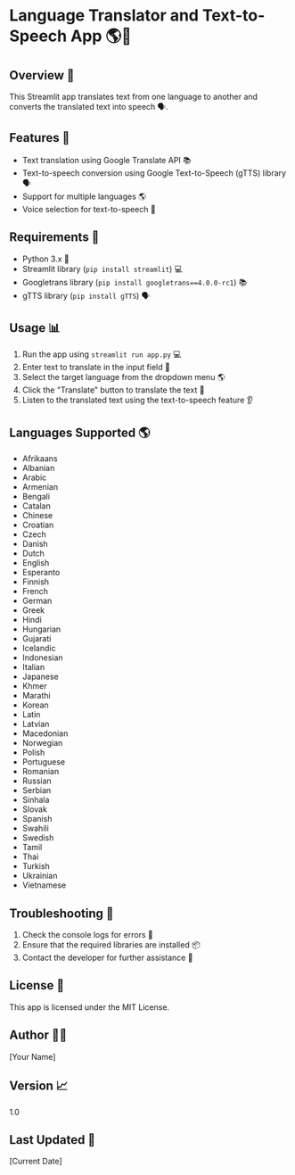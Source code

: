 # Language Translator and Text-to-Speech App 🌎💬

## Overview 🤔

This Streamlit app translates text from one language to another and converts the translated text into speech 🗣️.


## Features 🎉

* Text translation using Google Translate API 📚
* Text-to-speech conversion using Google Text-to-Speech (gTTS) library 🗣️
* Support for multiple languages 🌎
* Voice selection for text-to-speech 👥


## Requirements 📝

* Python 3.x 🐍
* Streamlit library (`pip install streamlit`) 💻
* Googletrans library (`pip install googletrans==4.0.0-rc1`) 📚
* gTTS library (`pip install gTTS`) 🗣️


## Usage 📊

1. Run the app using `streamlit run app.py` 💻
2. Enter text to translate in the input field 📝
3. Select the target language from the dropdown menu 🌎
4. Click the "Translate" button to translate the text 🔁
5. Listen to the translated text using the text-to-speech feature 👂


## Languages Supported 🌎

* Afrikaans 
* Albanian 
* Arabic 
* Armenian 
* Bengali 
* Catalan 
* Chinese 
* Croatian 
* Czech 
* Danish 
* Dutch 
* English 
* Esperanto 
* Finnish 
* French 
* German 
* Greek 
* Hindi 
* Hungarian 
* Gujarati 
* Icelandic 
* Indonesian 
* Italian 
* Japanese 
* Khmer 
* Marathi 
* Korean 
* Latin 
* Latvian 
* Macedonian 
* Norwegian 
* Polish 
* Portuguese 
* Romanian 
* Russian 
* Serbian 
* Sinhala 
* Slovak 
* Spanish 
* Swahili 
* Swedish 
* Tamil 
* Thai 
* Turkish 
* Ukrainian 
* Vietnamese 


## Troubleshooting 🤔

1. Check the console logs for errors 📝
2. Ensure that the required libraries are installed 📦
3. Contact the developer for further assistance 🤝


## License 📜

This app is licensed under the MIT License.


## Author 👨‍💻

[Your Name]


## Version 📈

1.0


## Last Updated 📆

[Current Date]
